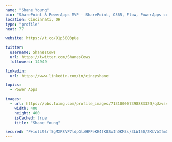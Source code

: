 ```yaml
---
name: "Shane Young"
bio: "SharePoint & PowerApps MVP - SharePoint, O365, Flow, PowerApps consulting? @PowerApps911 | Pure Snark? You found it."
location: Cincinnati, OH
type: "profile"
heat: 77

website: https://t.co/91p5BQ3pUe

twitter:
  username: ShanesCows
  url: https://twitter.com/ShanesCows
  followers: 14949

linkedin:
  url: https://www.linkedin.com/in/cincyshane

topics:
  - Power Apps

images:
  - url: https://pbs.twimg.com/profile_images/713100007398883329/qUzvsvQ3_400x400.jpg
    width: 400
    height: 400
    isCached: true
    title: "Shane Young"

secured: "P+iolL9lrf5gMXP8VP7ldpGlzHFFeKE4fK8SxIhDKM3s/3LWI50/2KbVbIfmQ5eVRTK6fJyZDUfTcs0IOuRaDup8p1hwjNepVQK5aYE0YUDN/TvRI6E9WalOHqxyQZiE+HMkHHZDTkzNKKdTBnmqIUQOxCKJYeY+ie+1SkzsKr6QpaOlstvKuai6s2HeBxRKXbScTXdCPEfqGWXHM3tjqGkx4xen1Mfg/Ti5CIjLSr93D6zGuwMhP56TIBTxqPAtgzWz4BHouLujTzXW7F35L+wgSpWsrSXN+sUeIVjoeF0j4IBXbAXzUSdqEb6w1fvgqogOIw3TtbODrEqCNLt16ZoTk0Ja36LEQrIKYjtKOmunN+A+qn83tyK3yldtfB8nv1HvXWd1PS4xS7qZvsMbS9onw6CVetB7Ym1RdL7Z4zU=;wuuDQfYg3cdKKK9rF+PfMw=="
---
```


